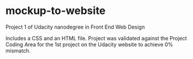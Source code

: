 # mockup-to-website
Project 1 of Udacity nanodegree in Front End Web Design

Includes a CSS and an HTML file. Project was validated against the Project Coding Area for the 1st project on the Udacity website to achieve 0% mismatch.
